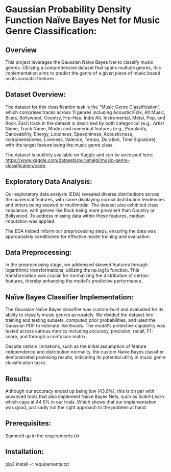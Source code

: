 # Gaussian Probability Density Function Naïve Bayes Net for Music Genre Classification:

## Overview
This project leverages the Gaussian Naïve Bayes Net to classify music genres. Utilizing a comprehensive dataset that spans multiple genres, this implementation aims to predict the genre of a given piece of music based on its acoustic features.

## Dataset Overview:
The dataset for this classification task is the "Music Genre Classification", which comprises tracks across 11 genres including Acoustic/Folk, Alt Music, Blues, Bollywood, Country, Hip-Hop, Indie Alt, Instrumental, Metal, Pop, and Rock. Each track in the dataset is described by both categorical (e.g., Artist Name, Track Name, Mode) and numerical features (e.g., Popularity, Danceability, Energy, Loudness, Speechiness, Acousticness, Instrumentalness, Liveness, Valence, Tempo, Duration, Time Signature), with the target feature being the music genre class.

The dataset is publicly available on Kaggle and can be accessed here: https://www.kaggle.com/datasets/purumalgi/music-genre-classification/code.

## Exploratory Data Analysis:
Our exploratory data analysis (EDA) revealed diverse distributions across the numerical features, with some displaying normal distribution tendencies and others being skewed or multimodal. The dataset also exhibited class imbalance, with genres like Rock being more prevalent than Country or Bollywood. To address missing data within these features, median imputation was applied.

The EDA helped inform our preprocessing steps, ensuring the data was appropriately conditioned for effective model training and evaluation.

## Data Preprocessing:
In the preprocessing stage, we addressed skewed features through logarithmic transformations, utilizing the np.log1p function. This transformation was crucial for normalizing the distribution of certain features, thereby enhancing the model's predictive performance.

## Naïve Bayes Classifier Implementation:
The Gaussian Naïve Bayes classifier was custom-built and evaluated for its ability to classify music genres accurately. We divided the dataset into training and testing subsets, computed prior probabilities, and used the Gaussian PDF to estimate likelihoods. The model's predictive capability was tested across various metrics including accuracy, precision, recall, F1-score, and through a confusion matrix.

Despite certain limitations, such as the initial assumption of feature independence and distribution normality, the custom Naïve Bayes classifier demonstrated promising results, indicating its potential utility in music genre classification tasks. 

## Results:
Although our accuracy ended up being low (43.9%), this is on par with advanced tools that also implement Naïve Bayes Nets, such as Scikit-Learn which caps at 44.5% in our trials. Which shows that our implementation was good, just sadly not the right approach to the problem at hand.

## Prerequisites:
Summed up in the requirements.txt

## Installation:
pip3 install -r requirements.txt